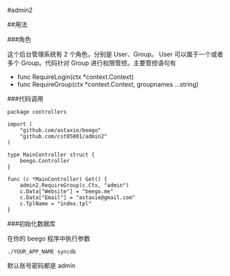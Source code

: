 #admin2

##用法

###角色

这个后台管理系统有 2 个角色，分别是 User、Group。 User 可以属于一个或者多个 Group。代码针对 Group 进行权限管控。主要管控语句有

* func RequireLogin(ctx *context.Context)
* func RequireGroup(ctx *context.Context, groupnames ...string)

###代码调用

    package controllers

    import (
        "github.com/astaxie/beego"
        "github.com/cst05001/admin2"
    )

    type MainController struct {
        beego.Controller
    }

    func (c *MainController) Get() {
        admin2.RequireGroup(c.Ctx, "admin")
        c.Data["Website"] = "beego.me"
        c.Data["Email"] = "astaxie@gmail.com"
        c.TplName = "index.tpl"
    }

###初始化数据库

在你的 beego 程序中执行参数

    ./YOUR_APP_NAME syncdb

默认账号密码都是 admin
